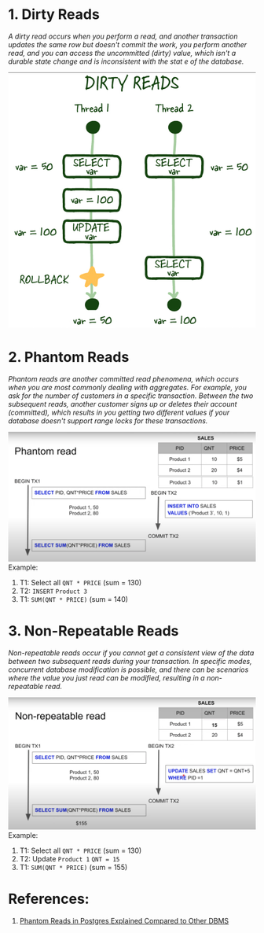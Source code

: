 # 1. Dirty Reads

*A dirty read occurs when you perform a read, and another transaction updates the same row but doesn't commit the work, you perform another read, and you can access the uncommitted (dirty) value, which isn't a durable state change and is inconsistent with the stat
e of the database.*


![Pasted image 20230605134357](../../../../../_Attachments/Pasted%20image%2020230605134357.png)

# 2. **Phantom Reads**

*Phantom reads are another committed read phenomena, which occurs when you are most commonly dealing with aggregates. For example, you ask for the number of customers in a specific transaction. Between the two subsequent reads, another customer signs up or deletes their account (committed), which results in you getting two different values if your database doesn't support range locks for these transactions.*

![Pasted image 20231210223824](../../../../../_Attachments/Pasted%20image%2020231210223824.png)
Example:
1. T1: Select all `QNT * PRICE` (sum = 130)
2. T2: `INSERT` `Product 3`
3. T1: `SUM(QNT * PRICE)` (sum = 140)

# 3.  Non-Repeatable Reads

*Non-repeatable reads occur if you cannot get a consistent view of the data between two subsequent reads during your transaction. In specific modes, concurrent database modification is possible, and there can be scenarios where the value you just read can be modified, resulting in a non-repeatable read.*

![Pasted image 20231210223424](../../../../../_Attachments/Pasted%20image%2020231210223424.png)
Example:
1. T1: Select all `QNT * PRICE` (sum = 130)
2. T2: Update `Product 1` `QNT = 15`
3. T1: `SUM(QNT * PRICE)` (sum = 155)

# References:

1. [Phantom Reads in Postgres Explained Compared to Other DBMS](!https://www.youtube.com/watch?v=MEAD5JNc_Dw&list=PLQnljOFTspQXjD0HOzN7P2tgzu7scWpl2&index=66)